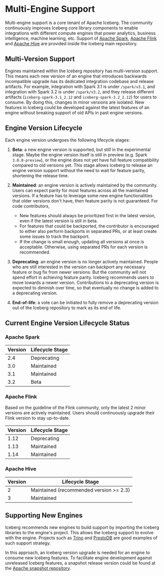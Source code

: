 <!--
 - Licensed to the Apache Software Foundation (ASF) under one or more
 - contributor license agreements.  See the NOTICE file distributed with
 - this work for additional information regarding copyright ownership.
 - The ASF licenses this file to You under the Apache License, Version 2.0
 - (the "License"); you may not use this file except in compliance with
 - the License.  You may obtain a copy of the License at
 -
 -   http://www.apache.org/licenses/LICENSE-2.0
 -
 - Unless required by applicable law or agreed to in writing, software
 - distributed under the License is distributed on an "AS IS" BASIS,
 - WITHOUT WARRANTIES OR CONDITIONS OF ANY KIND, either express or implied.
 - See the License for the specific language governing permissions and
 - limitations under the License.
 -->

# Multi-Engine Support

Multi-engine support is a core tenant of Apache Iceberg.
The community continuously improves Iceberg core library components to enable integrations with different compute engines that power analytics, business intelligence, machine learning, etc.
Support of [Apache Spark](../spark-configuration), [Apache Flink](../flink) and [Apache Hive](../hive) are provided inside the Iceberg main repository.

## Multi-Version Support

Engines maintained within the Iceberg repository has multi-version support.
This means each new version of an engine that introduces backwards incompatible upgrade has its dedicated integration codebase and release artifacts.
For example, integration with Spark 3.1 is under `/spark/v3.1`, and integration with Spark 3.2 is under `/spark/v3.2`, 
and they release different artifacts (`iceberg-spark-3.1_2.12` and `iceberg-spark-3.2_2.12`) for users to consume.
By doing this, changes in minor versions are isolated. New features in Iceberg could be developed against the latest features of an engine without breaking support of old APIs in past engine versions.

## Engine Version Lifecycle

Each engine version undergoes the following lifecycle stages:

1. **Beta**: a new engine version is supported, but still in the experimental stage. Maybe the engine version itself is still in preview (e.g. Spark `3.0.0-preview`), or the engine does not yet have full feature compatibility compared to old versions yet. This stage allows Iceberg to release an engine version support without the need to wait for feature parity, shortening the release time.

2. **Maintained**: an engine version is actively maintained by the community. Users can expect parity for most features across all the maintained versions. If a feature has to leverage some new engine functionalities that older versions don't have, then feature parity is not guaranteed. For code contributors,
    - New features should always be prioritized first in the latest version, even if the latest version is still in beta.
    - For features that could be backported, the contributor is encouraged to either also perform backports in separated PRs, or at least create some issues to track the backport.
    - If the change is small enough, updating all versions at once is acceptable. Otherwise, using separated PRs for each version is recommended.

3. **Deprecating**: an engine version is no longer actively maintained. People who are still interested in the version can backport any necessary feature or bug fix from newer versions. But the community will not spend effort in achieving feature parity. Iceberg recommends users to move towards a newer version. Contributions to a deprecating version is expected to diminish over time, so that eventually no change is added to a deprecating version.

4. **End-of-life**: a vote can be initiated to fully remove a deprecating version out of the Iceberg repository to mark as its end of life.

## Current Engine Version Lifecycle Status

### Apache Spark

| Version    | Lifecycle Stage    | 
| ---------- | ------------------ | 
| 2.4        | Deprecating        | 
| 3.0        | Maintained         |
| 3.1        | Maintained         |
| 3.2        | Beta               |

### Apache Flink

Based on the guideline of the Flink community, only the latest 2 minor versions are actively maintained.
Users should continuously upgrade their Flink version to stay up-to-date.

| Version    | Lifecycle Stage   | 
| ---------- | ----------------- | 
| 1.12       | Deprecating       | 
| 1.13       | Maintained        |
| 1.14       | Maintained        |

### Apache Hive

| Version    | Lifecycle Stage   | 
| ---------- | ----------------- | 
| 2          | Maintained (recommended version >= 2.3)  | 
| 3          | Maintained        |

## Supporting New Engines

Iceberg recommends new engines to build support by importing the Iceberg libraries to the engine's project.
This allows the Iceberg support to evolve with the engine.
Projects such as [Trino](https://trino.io/docs/current/connector/iceberg.html) and [PrestoDB](https://prestodb.io/docs/current/connector/iceberg.html) are good examples of such support strategy.

In this approach, an Iceberg version upgrade is needed for an engine to consume new Iceberg features.
To facilitate engine development against unreleased Iceberg features, a snapshot release version could be found at the [Apache snapshot repository](https://repository.apache.org/content/repositories/snapshots/org/apache/iceberg/).

